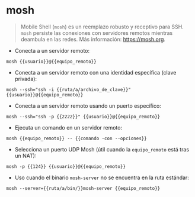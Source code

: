 # mosh

> Mobile Shell (`mosh`) es un reemplazo robusto y receptivo para SSH.
> `mosh` persiste las conexiones con servidores remotos mientras deambula en las redes.
> Más información: <https://mosh.org>.

- Conecta a un servidor remoto:

`mosh {{usuario}}@{{equipo_remoto}}`

- Conecta a un servidor remoto con una identidad específica (clave privada):

`mosh --ssh="ssh -i {{ruta/a/archivo_de_clave}}" {{usuario}}@{{equipo_remoto}}`

- Conecta a un servidor remoto usando un puerto específico:

`mosh --ssh="ssh -p {{2222}}" {{usuario}}@{{equipo_remoto}}`

- Ejecuta un comando en un servidor remoto:

`mosh {{equipo_remoto}} -- {{comando -con --opciones}}`

- Selecciona un puerto UDP Mosh (útil cuando la `equipo_remoto` está tras un NAT):

`mosh -p {{124}} {{usuario}}@{{equipo_remoto}}`

- Uso cuando el binario `mosh-server` no se encuentra en la ruta estándar:

`mosh --server={{ruta/a/bin/}}mosh-server {{equipo_remoto}}`
